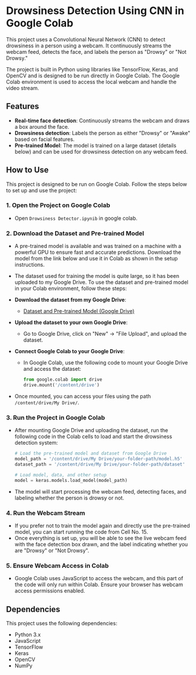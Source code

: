# Drowsiness Detection Using CNN in Google Colab

This project uses a Convolutional Neural Network (CNN) to detect drowsiness in a person using a webcam. It continuously streams the webcam feed, detects the face, and labels the person as "Drowsy" or "Not Drowsy."

The project is built in Python using libraries like TensorFlow, Keras, and OpenCV and is designed to be run directly in Google Colab. The Google Colab environment is used to access the local webcam and handle the video stream. 

## Features

- **Real-time face detection**: Continuously streams the webcam and draws a box around the face.
- **Drowsiness detection**: Labels the person as either "Drowsy" or "Awake" based on facial features.
- **Pre-trained Model**: The model is trained on a large dataset (details below) and can be used for drowsiness detection on any webcam feed.

## How to Use

This project is designed to be run on Google Colab. Follow the steps below to set up and use the project:

### 1. **Open the Project on Google Colab**
   - Open `Drowsiness Detector.ipynib` in google colab.
   
### 2. **Download the Dataset and Pre-trained Model**

   - A pre-trained model is available and was trained on a machine with a powerful GPU to ensure fast and accurate predictions. Download the model from the link below and use it in Colab as shown in the setup instructions.
   - The dataset used for training the model is quite large, so it has been uploaded to my Google Drive. To use the dataset and pre-trained model in your Colab environment, follow these steps:
   
   - **Download the dataset from my Google Drive**:
     - [Dataset and Pre-trained Model (Google Drive)](https://drive.google.com/drive/folders/1Z1QyrOw8ggzNgaD0n8E0laSUutmEWVoa?usp=sharing)
   
   - **Upload the dataset to your own Google Drive**:
     - Go to Google Drive, click on "New" -> "File Upload", and upload the dataset.

   - **Connect Google Colab to your Google Drive**:
     - In Google Colab, use the following code to mount your Google Drive and access the dataset:
       
       ```python
       from google.colab import drive
       drive.mount('/content/drive')
       ```

   - Once mounted, you can access your files using the path `/content/drive/My Drive/`.

### 3. **Run the Project in Google Colab**
   
   - After mounting Google Drive and uploading the dataset, run the following code in the Colab cells to load and start the drowsiness detection system:
   
     ```python
     # Load the pre-trained model and dataset from Google Drive
     model_path = '/content/drive/My Drive/your-folder-path/model.h5'
     dataset_path = '/content/drive/My Drive/your-folder-path/dataset'
     
     # Load model, data, and other setup
     model = keras.models.load_model(model_path)
     ```
      
   - The model will start processing the webcam feed, detecting faces, and labeling whether the person is drowsy or not.

### 4. **Run the Webcam Stream**
   - If you prefer not to train the model again and directly use the pre-trained model, you can start running the code from Cell No. 15.
   - Once everything is set up, you will be able to see the live webcam feed with the face detection box drawn, and the label indicating whether you are "Drowsy" or "Not Drowsy".

### 5. **Ensure Webcam Access in Colab**

   - Google Colab uses JavaScript to access the webcam, and this part of the code will only run within Colab. Ensure your browser has webcam access permissions enabled.

## Dependencies

This project uses the following dependencies:

- Python 3.x
- JavaScript
- TensorFlow
- Keras
- OpenCV
- NumPy
